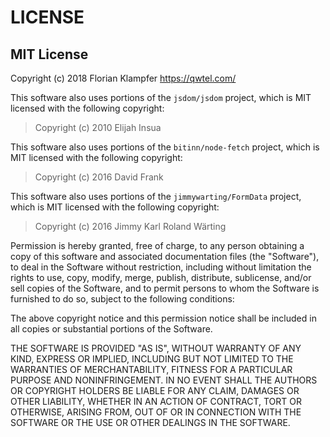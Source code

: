 # LICENSE

## MIT License

Copyright (c) 2018 Florian Klampfer <https://qwtel.com/>

This software also uses portions of the
`jsdom/jsdom`
project, which is MIT licensed with the following copyright:

> Copyright (c) 2010 Elijah Insua

This software also uses portions of the
`bitinn/node-fetch`
project, which is MIT licensed with the following copyright:

> Copyright (c) 2016 David Frank

This software also uses portions of the
`jimmywarting/FormData`
project, which is MIT licensed with the following copyright:

> Copyright (c) 2016 Jimmy Karl Roland Wärting

Permission is hereby granted, free of charge, to any person
obtaining a copy of this software and associated documentation
files (the "Software"), to deal in the Software without
restriction, including without limitation the rights to use,
copy, modify, merge, publish, distribute, sublicense, and/or sell
copies of the Software, and to permit persons to whom the
Software is furnished to do so, subject to the following
conditions:

The above copyright notice and this permission notice shall be
included in all copies or substantial portions of the Software.

THE SOFTWARE IS PROVIDED "AS IS", WITHOUT WARRANTY OF ANY KIND,
EXPRESS OR IMPLIED, INCLUDING BUT NOT LIMITED TO THE WARRANTIES
OF MERCHANTABILITY, FITNESS FOR A PARTICULAR PURPOSE AND
NONINFRINGEMENT. IN NO EVENT SHALL THE AUTHORS OR COPYRIGHT
HOLDERS BE LIABLE FOR ANY CLAIM, DAMAGES OR OTHER LIABILITY,
WHETHER IN AN ACTION OF CONTRACT, TORT OR OTHERWISE, ARISING
FROM, OUT OF OR IN CONNECTION WITH THE SOFTWARE OR THE USE OR
OTHER DEALINGS IN THE SOFTWARE.
